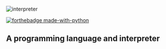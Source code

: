 ![interpreter](https://i.ibb.co/sgy602r/Programming-Language-Interpreter.png)

[![forthebadge made-with-python](http://ForTheBadge.com/images/badges/made-with-python.svg)](https://www.python.org/)

## A programming language and interpreter
